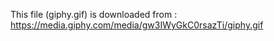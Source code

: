 This file (giphy.gif) is downloaded from : https://media.giphy.com/media/gw3IWyGkC0rsazTi/giphy.gif
